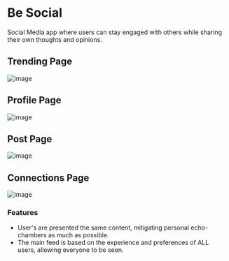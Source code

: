 # Be Social
 Social Media app where users can stay engaged with others while sharing their own thoughts and opinions. 


## Trending Page
![image](https://github.com/user-attachments/assets/3049322d-1daa-43b9-89fa-b3a8c964fbb0)
## Profile Page
![image](https://github.com/user-attachments/assets/22e7c120-6cf8-4f43-b1d2-aba80fbdef7d)
## Post Page
![image](https://github.com/user-attachments/assets/e08dec16-e7cb-4acb-87cc-e8876e7acbca)
## Connections Page
![image](https://github.com/user-attachments/assets/d163a5a3-448f-4be3-994d-104844109675)




 
 
 ### Features 
  * User's are presented the same content, mitigating personal echo-chambers as much as possible.
  * The main feed is based on the experience and preferences of ALL users, allowing everyone to be seen.

